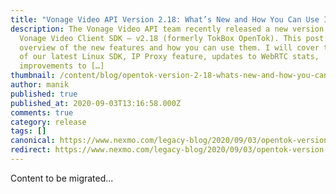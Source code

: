 ```yaml
---
title: "Vonage Video API Version 2.18: What’s New and How You Can Use It"
description: The Vonage Video API team recently released a new version of the
  Vonage Video Client SDK – v2.18 (formerly TokBox OpenTok). This post is an
  overview of the new features and how you can use them. I will cover the launch
  of our latest Linux SDK, IP Proxy feature, updates to WebRTC stats,
  improvements to […]
thumbnail: /content/blog/opentok-version-2-18-whats-new-and-how-you-can-use-it/Blog_SDK-Updates_1200x600-1.png
author: manik
published: true
published_at: 2020-09-03T13:16:58.000Z
comments: true
category: release
tags: []
canonical: https://www.nexmo.com/legacy-blog/2020/09/03/opentok-version-2-18-whats-new-and-how-you-can-use-it
redirect: https://www.nexmo.com/legacy-blog/2020/09/03/opentok-version-2-18-whats-new-and-how-you-can-use-it
---
```


Content to be migrated...
